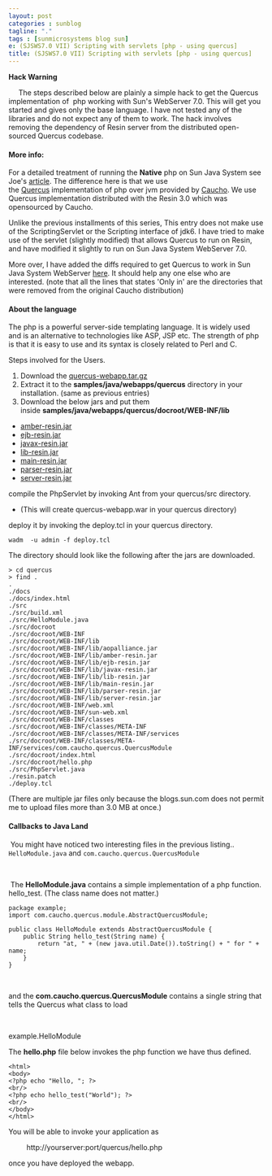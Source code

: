 ```yaml
---
layout: post
categories : sunblog
tagline: "."
tags : [sunmicrosystems blog sun]
e: (SJSWS7.0 VII) Scripting with servlets [php - using quercus]
title: (SJSWS7.0 VII) Scripting with servlets [php - using quercus]
---
```


**Hack Warning**

     The steps described below are plainly a simple hack to get the Quercus implementation of 
php working with Sun's WebServer 7.0. This will get you started and gives only the base language.
I have not tested any of the libraries and do not expect any of them to work. The hack involves
removing the dependency of Resin server from the distributed open-sourced Quercus codebase.

#### More info: 

For a detailed treatment of running the **Native** php on Sun Java System see Joe's [article](http://developers.sun.com/prodtech/webserver/reference/techart/php2.html). The difference
here is that we use the [Quercus](http://www.caucho.com/resin-3.0/quercus/) implementation of php over jvm provided by [Caucho](http://www.caucho.com/).
We use Quercus implementation distributed with the Resin 3.0 which was opensourced by Caucho.

Unlike the previous installments of this series, This entry does not make use of the ScriptingServlet or the Scripting
interface of jdk6. I have tried to make use of the servlet (slightly modified) that allows Quercus to run on Resin, and
have modified it slightly to run on Sun Java System WebServer 7.0.

More over, I have added the diffs required to get Quercus to work in Sun Java System WebServer [here](http://blogs.sun.com/blue/resource/servlets/resin.patch). It should
help any one else who are interested. (note that all the lines that states 'Only in' are the directories that were removed
from the original Caucho distribution)

#### About the language

The php is a powerful server-side templating language. It is widely used and is an alternative to technologies
like ASP, JSP etc. The strength of php is that it is easy to use and its syntax is closely related to Perl and C.

Steps involved for the Users.

1. Download the [quercus-webapp.tar.gz](http://blogs.sun.com/blue/resource/servlets/quercus-webapp.tar.gz)
2. Extract it to the **samples/java/webapps/quercus** directory in your installation. (same as previous entries)
3. Download the below jars and put them inside **samples/java/webapps/quercus/docroot/WEB-INF/lib**

* [amber-resin.jar](http://blogs.sun.com/blue/resource/php-jars/amber-resin.jar)  
* [ejb-resin.jar](http://rahul.gopinath.org/sunblog/2007/01/blue/resource/php-jars/ejb-resin.jar) 
* [javax-resin.jar](http://rahul.gopinath.org/sunblog/2007/01/blue/resource/php-jars/javax-resin.jar) 
* [lib-resin.jar](http://rahul.gopinath.org/sunblog/2007/01/blue/resource/php-jars/lib-resin.jar) 
* [main-resin.jar](http://rahul.gopinath.org/sunblog/2007/01/blue/resource/php-jars/main-resin.jar) 
* [parser-resin.jar](http://rahul.gopinath.org/sunblog/2007/01/blue/resource/php-jars/parser-resin.jar) 
* [server-resin.jar](http://rahul.gopinath.org/sunblog/2007/01/blue/resource/php-jars/server-resin.jar) 

compile the PhpServlet by invoking Ant from your quercus/src directory. 

- (This will create quercus-webapp.war in your quercus directory)

deploy it by invoking the deploy.tcl in your quercus directory.

```
wadm  -u admin -f deploy.tcl
```

The directory should look like the following after the jars are downloaded.


```
> cd quercus
> find .
.
./docs
./docs/index.html
./src
./src/build.xml
./src/HelloModule.java
./src/docroot
./src/docroot/WEB-INF
./src/docroot/WEB-INF/lib
./src/docroot/WEB-INF/lib/aopalliance.jar
./src/docroot/WEB-INF/lib/amber-resin.jar
./src/docroot/WEB-INF/lib/ejb-resin.jar
./src/docroot/WEB-INF/lib/javax-resin.jar
./src/docroot/WEB-INF/lib/lib-resin.jar
./src/docroot/WEB-INF/lib/main-resin.jar
./src/docroot/WEB-INF/lib/parser-resin.jar
./src/docroot/WEB-INF/lib/server-resin.jar
./src/docroot/WEB-INF/web.xml
./src/docroot/WEB-INF/sun-web.xml
./src/docroot/WEB-INF/classes
./src/docroot/WEB-INF/classes/META-INF
./src/docroot/WEB-INF/classes/META-INF/services
./src/docroot/WEB-INF/classes/META-INF/services/com.caucho.quercus.QuercusModule
./src/docroot/index.html
./src/docroot/hello.php
./src/PhpServlet.java
./resin.patch
./deploy.tcl
```

(There are multiple jar files only because the blogs.sun.com does not permit me to upload files more
than 3.0 MB at once.)

#### Callbacks to Java Land

 You might have noticed two interesting files in the previous listing..
`HelloModule.java` and `com.caucho.quercus.QuercusModule`

 

 The **HelloModule.java** contains a simple implementation of a php function. hello_test. (The class name does not matter.)



```
package example;
import com.caucho.quercus.module.AbstractQuercusModule;

public class HelloModule extends AbstractQuercusModule {
    public String hello_test(String name) {
        return "at, " + (new java.util.Date()).toString() + " for " + name;
    }
}
```

 

and the **com.caucho.quercus.QuercusModule** contains a single string that tells the Quercus what class to load

 



example.HelloModule

The **hello.php** file below invokes the php function we have thus defined.
 



```
<html>
<body>
<?php echo "Hello, "; ?>
<br/>
<?php echo hello_test("World"); ?>
<br/>
</body>
</html>
```

You will be able to invoke your application as

         http://yourserver:port/quercus/hello.php 

once you have deployed the webapp.
